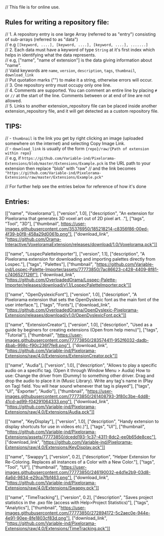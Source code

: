 // This file is for online use.<br>

## Rules for writing a repository file:
// 1. A repository entry is one large Array (referred to as "entry") consisting of sub-arrays (referred to as "data")<br>
// e.g `[[keyword, ....], [keyword, ....], [keyword, ....], .......]`<br>
// 2. Each data must have a keyword of type `String` at it's first index which helps in identifying what the data represents.<br>
// e.g, ["name", "name of extension"] is the data giving information about "name".<br>
// Valid keywords are `name`, `version`, `description`, `tags`, `thumbnail`, `download_link`<br>
// Put quotation marks ("") to make it a string, otherwise errors will occur.<br>
// 3. One repository entry must occupy only one line.<br>
// 4. Comments are supported. You can comment an entire line by placing `#` or `//` at the start of the line. Comments between or at end of line are not allowed.<br>
// 5. Links to another extension_repository file can be placed inside another extension_repository file, and it will get detected as a custom repository file.<br>

## TIPS:
// - `thumbnail` is the link you get by right clicking an image (uploaded somewhere on the internet) and selecting Copy Image Link.<br>
// - `download_link` is usually of the form `{repo}/raw/{Path of extension within repo}`<br>
// e.g, if `https://github.com/Variable-ind/Pixelorama-Extensions/blob/master/Extensions/Example.pck` is the URL path to your extension then replace "blob" with "raw"
// and the link becomes `"https://github.com/Variable-ind/Pixelorama-Extensions/raw/master/Extensions/Example.pck"`<br>

// For further help see the entries below for reference of how it's done
## Entries:
[["name", "Voxelorama"], ["version", 1.0], ["description", "An extension for Pixelorama that generates 3D voxel art out of 2D pixel art. ."], ["tags", "Tool", "3D"], ["thumbnail", https://user-images.githubusercontent.com/35376950/185218214-c8356f86-00ed-4f39-b0f8-458a29d0061b.png"], ["download_link", "https://github.com/Orama-Interactive/VoxeloramaExtension/releases/download/1.0/Voxelorama.pck"]]

[["name", "LospecPaletteImporter"], ["version", 1.1], ["description", "A Pixelorama extension for downloading and importing palettes directly from Lospec."], ["tags", "Palettes"], ["thumbnail", "https://github.com/Variable-ind/Lospec-Palette-Importer/assets/77773850/7ac86623-c428-4409-8f81-c7406527126f"], ["download_link", "https://github.com/OverloadedOrama/Lospec-Palette-Importer/releases/download/v1.1/LospecPaletteImporter.pck"]]

[["name", "OpenDyslexicFont"], ["version", 1.0], ["description", "A Pixelorama extension that sets the OpenDyslexic font as the main font of the user interface."], ["tags", "Fonts"], ["download_link", "https://github.com/OverloadedOrama/OpenDyslexic-Pixelorama-Extension/releases/download/v1.0/OpenDyslexicFont.pck"]]

[["name", "ExtensionCreator"], ["version", 1.0], ["description", "Used as a guide by beginers for creating extensions (Open from help menu)"], ["tags", "Tutorial"], ["thumbnail", "https://user-images.githubusercontent.com/77773850/283574411-952f6032-dadb-4bab-998c-f90c236f7fe8.png"], ["download_link", "https://github.com/Variable-ind/Pixelorama-Extensions/raw/4.0/Extensions/ExtensionCreator.pck"]]

[["name", "Audia"], ["version", 1.0], ["description", "Allows to play a specific audio on a specific tag. (Open it through Window Menu > Audia) How to use: Change the driver from (Dummy) to something other driver. Drag and drop the audio to place it in (Music Library). Write any tag's name in (Play on Tag) field. You will hear sound whenever that tag is played"], ["tags", "UI", "Exporter", "Audio"], ["thumbnail", "https://user-images.githubusercontent.com/77773850/261408793-3f80c3be-4dd8-41cd-ad99-f04291064333.png"], ["download_link", "https://github.com/Variable-ind/Pixelorama-Extensions/raw/4.0/Extensions/Audia.pck"]]

[["name", "KeyDisplay"], ["version", 1.0], ["description", "Handy extension to display shortcuts for use in videos etc.)"], ["tags", "UI"], ["thumbnail", "https://github.com/Variable-ind/Pixelorama-Extensions/assets/77773850/dcedd193-1c37-4311-8dc2-ee0b65de8cec"], ["download_link", "https://github.com/Variable-ind/Pixelorama-Extensions/raw/4.0/Extensions/KeyDisplay.pck"]]

[["name", "Swappy"], ["version", 0.2], ["description", "Helper Extension for Re-Coloring. Replaces all instances of a Color with a New Color."], ["tags", "Tool", "UI"], ["thumbnail", "https://user-images.githubusercontent.com/77773850/246190032-e4d1e2b9-03d8-4a6d-9834-e29ca7fbf463.png"], ["download_link", "https://github.com/Variable-ind/Pixelorama-Extensions/raw/4.0/Extensions/Swappy.pck"]]

[["name", "TimeTracking"], ["version", 0.2], ["description", "Saves project statistics in the .pxo file (access with Help>Project Statistics)"], ["tags", "Analytics"], ["thumbnail", "https://user-images.githubusercontent.com/77773850/272894172-5c2aec0e-944e-4e91-90ee-8fe1803cf83d.png"], ["download_link", "https://github.com/Variable-ind/Pixelorama-Extensions/raw/4.0/Extensions/TimeTracking.pck"]]
